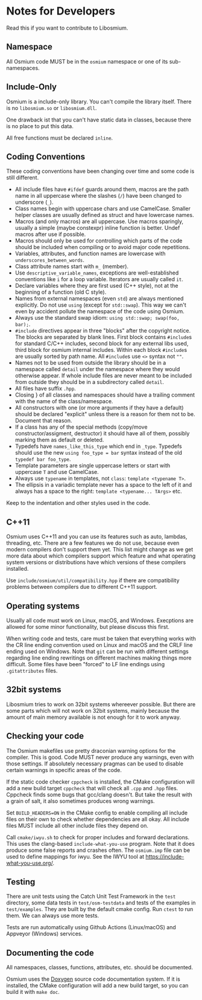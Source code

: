
# Notes for Developers

Read this if you want to contribute to Libosmium.


## Namespace

All Osmium code MUST be in the `osmium` namespace or one of its sub-namespaces.


## Include-Only

Osmium is a include-only library. You can't compile the library itself. There
is no `libosmium.so` or `libosmium.dll`.

One drawback ist that you can't have static data in classes, because there
is no place to put this data.

All free functions must be declared `inline`.


## Coding Conventions

These coding conventions have been changing over time and some code is still
different.

* All include files have `#ifdef` guards around them, macros are the path name
  in all uppercase where the slashes (`/`) have been changed to underscore (`_`).
* Class names begin with uppercase chars and use CamelCase. Smaller helper
  classes are usually defined as struct and have lowercase names.
* Macros (and only macros) are all uppercase. Use macros sparingly, usually
  a simple (maybe constexpr) inline function is better. Undef macros after use
  if possible.
* Macros should only be used for controlling which parts of the code should be
  included when compiling or to avoid major code repetitions.
* Variables, attributes, and function names are lowercase with
  `underscores_between_words`.
* Class attribute names start with `m_` (member).
* Use `descriptive_variable_names`, exceptions are well-established conventions
  like `i` for a loop variable. Iterators are usually called `it`.
* Declare variables where they are first used (C++ style), not at the beginning
  of a function (old C style).
* Names from external namespaces (even `std`) are always mentioned explicitly.
  Do not use `using` (except for `std::swap`). This way we can't even by
  accident pollute the namespace of the code using Osmium.
* Always use the standard swap idiom: `using std::swap; swap(foo, bar);`.
* `#include` directives appear in three "blocks" after the copyright notice.
  The blocks are separated by blank lines. First block contains `#include`s for
  standard C/C++ includes, second block for any external libs used, third
  block for osmium internal includes. Within each block `#include`s are usually
  sorted by path name. All `#include`s use `<>` syntax not `""`.
* Names not to be used from outside the library should be in a namespace
  called `detail` under the namespace where they would otherwise appear. If
  whole include files are never meant to be included from outside they should
  be in a subdirectory called `detail`.
* All files have suffix `.hpp`.
* Closing } of all classes and namespaces should have a trailing comment
  with the name of the class/namespace.
* All constructors with one (or more arguments if they have a default) should
  be declared "explicit" unless there is a reason for them not to be. Document
  that reason.
* If a class has any of the special methods (copy/move constructor/assigment,
  destructor) it should have all of them, possibly marking them as default or
  deleted.
* Typedefs have `names_like_this_type` which end in `_type`. Typedefs should
  use the new `using foo_type = bar` syntax instead of the old
  `typedef bar foo_type`.
* Template parameters are single uppercase letters or start with uppercase `T`
  and use CamelCase.
* Always use `typename` in templates, not `class`: `template <typename T>`.
* The ellipsis in a variadic template never has a space to the left of it and
  always has a space to the right: `template <typename... TArgs>` etc.

Keep to the indentation and other styles used in the code.


## C++11

Osmium uses C++11 and you can use its features such as auto, lambdas,
threading, etc. There are a few features we do not use, because even modern
compilers don't support them yet. This list might change as we get more data
about which compilers support which feature and what operating system versions
or distributions have which versions of these compilers installed.

Use `include/osmium/util/compatibility.hpp` if there are compatibility problems
between compilers due to different C++11 support.


## Operating systems

Usually all code must work on Linux, macOS, and Windows. Execptions are allowed
for some minor functionality, but please discuss this first.

When writing code and tests, care must be taken that everything works with the
CR line ending convention used on Linux and macOS and the CRLF line ending used
on Windows. Note that `git` can be run with different settings regarding line
ending rewritings on different machines making things more difficult. Some
files have been "forced" to LF line endings using `.gitattributes` files.


## 32bit systems

Libosmium tries to work on 32bit systems whereever possible. But there are
some parts which will not work on 32bit systems, mainly because the amount
of main memory available is not enough for it to work anyway.


## Checking your code

The Osmium makefiles use pretty draconian warning options for the compiler.
This is good. Code MUST never produce any warnings, even with those settings.
If absolutely necessary pragmas can be used to disable certain warnings in
specific areas of the code.

If the static code checker `cppcheck` is installed, the CMake configuration
will add a new build target `cppcheck` that will check all `.cpp` and `.hpp`
files. Cppcheck finds some bugs that gcc/clang doesn't. But take the result
with a grain of salt, it also sometimes produces wrong warnings.

Set `BUILD_HEADERS=ON` in the CMake config to enable compiling all include
files on their own to check whether dependencies are all okay. All include
files MUST include all other include files they depend on.

Call `cmake/iwyu.sh` to check for proper includes and forward declarations.
This uses the clang-based `include-what-you-use` program. Note that it does
produce some false reports and crashes often. The `osmium.imp` file can be
used to define mappings for iwyu. See the IWYU tool at
<https://include-what-you-use.org/>.


## Testing

There are unit tests using the Catch Unit Test Framework in the `test`
directory, some data tests in `test/osm-testdata` and tests of the examples in
`test/examples`. They are built by the default cmake config. Run `ctest` to
run them. We can always use more tests.

Tests are run automatically using Github Actions (Linux/macOS) and Appveyor
(Windows) services.


## Documenting the code

All namespaces, classes, functions, attributes, etc. should be documented.

Osmium uses the [Doxygen](http://www.doxygen.org) source code documentation
system. If it is installed, the CMake configuration will add a new build
target, so you can build it with `make doc`.

